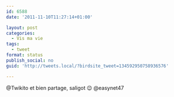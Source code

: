 ```yaml
---
id: 6588
date: '2011-11-10T11:27:14+01:00'

layout: post
categories:
  - Vis ma vie
tags:
  - tweet
format: status
publish_social: no
guid: 'http://tweets.local/?birdsite_tweet=134592950758936576'

---
```


@Twikito et bien partage, saligot 😉 @easynet47